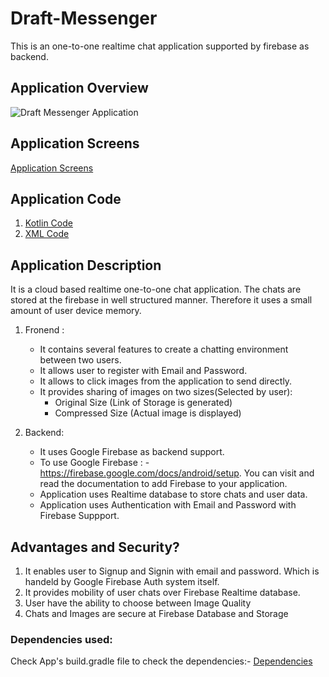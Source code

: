 # Draft-Messenger
 This is an one-to-one realtime chat application supported by firebase as backend.

## Application Overview
![Draft Messenger Application](images/ApplicationOverview/AppOverView.gif)

## Application Screens
[Application Screens](images/ApplicationScreens)

## Application Code
1. [Kotlin Code](app/src/main/java/com/example/chitchatkt)
2. [XML Code](app/src/main/res/layout)

## Application Description
It is a cloud based realtime one-to-one chat application. The chats are stored at the firebase in well structured manner.
Therefore it uses a small amount of user device memory.

1. Fronend :
   - It contains several features to create a chatting environment between two users.
   - It allows user to register with Email and Password.
   - It allows to click images from the application to send directly.
   - It provides sharing of images on two sizes(Selected by user):
     - Original Size (Link of Storage is generated)
     - Compressed Size (Actual image is displayed)

2. Backend:  
   - It uses Google Firebase as backend support.
   - To use Google Firebase : - https://firebase.google.com/docs/android/setup. You can visit and read the documentation to add Firebase to your application.
   - Application uses Realtime database to store chats and user data.
   - Application uses Authentication with Email and Password with Firebase Suppport.

## Advantages and Security?

1. It enables user to Signup and Signin with email and password. Which is handeld by Google Firebase Auth system itself.
2. It provides mobility of user chats over Firebase Realtime database.
3. User have the ability to choose between Image Quality
4. Chats and Images are secure at Firebase Database and Storage

### Dependencies used:
Check App's build.gradle file to check the dependencies:-
[Dependencies](app/build.gradle)